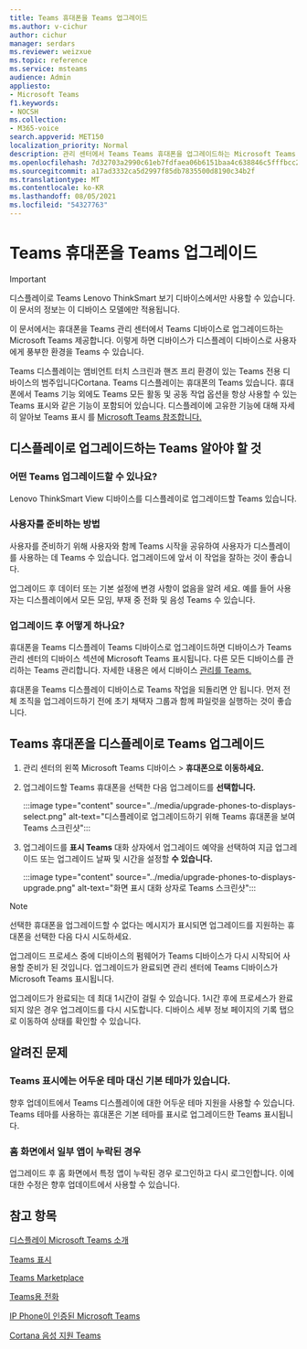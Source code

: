 ```yaml
---
title: Teams 휴대폰을 Teams 업그레이드
ms.author: v-cichur
author: cichur
manager: serdars
ms.reviewer: weizxue
ms.topic: reference
ms.service: msteams
audience: Admin
appliesto:
- Microsoft Teams
f1.keywords:
- NOCSH
ms.collection:
- M365-voice
search.appverid: MET150
localization_priority: Normal
description: 관리 센터에서 Teams Teams 휴대폰을 업그레이드하는 Microsoft Teams 대해 자세히 알아보습니다.
ms.openlocfilehash: 7d32703a2990c61eb7fdfaea06b6151baa4c638846c5fffbcc2a11077edf6dff
ms.sourcegitcommit: a17ad3332ca5d2997f85db7835500d8190c34b2f
ms.translationtype: MT
ms.contentlocale: ko-KR
ms.lasthandoff: 08/05/2021
ms.locfileid: "54327763"
---
```

# <a name="upgrade-teams-phones-to-teams-displays"></a>Teams 휴대폰을 Teams 업그레이드

> [!IMPORTANT]
> 디스플레이로 Teams Lenovo ThinkSmart 보기 디바이스에서만 사용할 수 있습니다. 이 문서의 정보는 이 디바이스 모델에만 적용됩니다.  

이 문서에서는 휴대폰을 Teams 관리 센터에서 Teams 디바이스로 업그레이드하는 Microsoft Teams 제공합니다. 이렇게 하면 디바이스가 디스플레이 디바이스로 사용자에게 풍부한 환경을 Teams 수 있습니다.

Teams 디스플레이는 앰비언트 터치 스크린과 핸즈 프리 환경이 있는 Teams 전용 디바이스의 범주입니다Cortana. Teams 디스플레이는 휴대폰의 Teams 있습니다. 휴대폰에서 [](phones-for-teams.md#features-supported-by-teams-phones)Teams 기능 외에도 Teams 모든 활동 및 공동 작업 옵션을 항상 사용할 수 있는 Teams 표시와 같은 기능이 포함되어 있습니다. 디스플레이에 고유한 기능에 대해 자세히 알아보 Teams 표시 를 [Microsoft Teams 참조합니다.](teams-displays.md)

## <a name="what-you-need-to-know-about-upgrading-to-teams-displays"></a>디스플레이로 업그레이드하는 Teams 알아야 할 것

### <a name="which-teams-phones-can-be-upgraded"></a>어떤 Teams 업그레이드할 수 있나요?

Lenovo ThinkSmart View 디바이스를 디스플레이로 업그레이드할 Teams 있습니다.

### <a name="how-can-i-prepare-users"></a>사용자를 준비하는 방법

사용자를 준비하기 위해 [](https://support.microsoft.com/office/get-started-with-teams-displays-ff299825-7f13-4528-96c2-1d3437e6d4e6) 사용자와 함께 Teams 시작을 공유하여 사용자가 디스플레이를 사용하는 데 Teams 수 있습니다. 업그레이드에 앞서 이 작업을 잘하는 것이 좋습니다.

업그레이드 후 데이터 또는 기본 설정에 변경 사항이 없음을 알려 세요. 예를 들어 사용자는 디스플레이에서 모든 모임, 부재 중 전화 및 음성 Teams 수 있습니다. 

### <a name="what-happens-after-the-upgrade"></a>업그레이드 후 어떻게 하나요?

휴대폰을 Teams 디스플레이 Teams 디바이스로 업그레이드하면 디바이스가 Teams 관리 센터의  디바이스 섹션에 Microsoft Teams  표시됩니다. 다른 모든 디바이스를 관리하는 Teams 관리합니다. 자세한 내용은 에서 디바이스 [관리를 Teams.](device-management.md)

휴대폰을 Teams 디스플레이 디바이스로 Teams 작업을 되돌리면 안 됩니다. 먼저 전체 조직을 업그레이드하기 전에 초기 채택자 그룹과 함께 파일럿을 실행하는 것이 좋습니다. 

## <a name="upgrade-your-teams-phones-to-teams-displays"></a>Teams 휴대폰을 디스플레이로 Teams 업그레이드

1. 관리 센터의 왼쪽 Microsoft Teams 디바이스   >  **휴대폰으로 이동하세요.**
2. 업그레이드할 Teams 휴대폰을 선택한 다음 업그레이드를 **선택합니다.**

    :::image type="content" source="../media/upgrade-phones-to-displays-select.png" alt-text="디스플레이로 업그레이드하기 위해 Teams 휴대폰을 보여 Teams 스크린샷":::

3. 업그레이드를 **표시 Teams** 대화 상자에서 업그레이드  예약을 선택하여 지금 업그레이드 또는 업그레이드 날짜 및 시간을 설정할 **수 있습니다.**

    :::image type="content" source="../media/upgrade-phones-to-displays-upgrade.png" alt-text="화면 표시 대화 상자로 Teams 스크린샷":::

> [!NOTE]
> 선택한 휴대폰을 업그레이드할 수 없다는 메시지가 표시되면 업그레이드를 지원하는 휴대폰을 [](#which-teams-phones-can-be-upgraded)선택한 다음 다시 시도하세요.

업그레이드 프로세스 중에 디바이스의 펌웨어가 Teams 디바이스가 다시 시작되어 사용할 준비가 된 것입니다. 업그레이드가 완료되면 관리 센터에 Teams 디바이스가 Microsoft Teams  표시됩니다.

업그레이드가 완료되는 데 최대 1시간이 걸릴 수 있습니다. 1시간 후에 프로세스가 완료되지 않은 경우 업그레이드를 다시 시도합니다. 디바이스 세부 정보  페이지의 기록 탭으로 이동하여 상태를 확인할 수 있습니다.

## <a name="known-issues"></a>알려진 문제

### <a name="teams-displays-have-the-default-theme-instead-of-the-dark-theme"></a>Teams 표시에는 어두운 테마 대신 기본 테마가 있습니다.

향후 업데이트에서 Teams 디스플레이에 대한 어두운 테마 지원을 사용할 수 있습니다. Teams 테마를 사용하는 휴대폰은 기본 테마를 표시로 업그레이드한 Teams 표시됩니다.

### <a name="some-apps-are-missing-from-the-home-screen"></a>홈 화면에서 일부 앱이 누락된 경우

업그레이드 후 홈 화면에서 특정 앱이 누락된 경우 로그인하고 다시 로그인합니다. 이에 대한 수정은 향후 업데이트에서 사용할 수 있습니다.

## <a name="see-also"></a>참고 항목

[디스플레이 Microsoft Teams 소개](https://techcommunity.microsoft.com/t5/microsoft-teams-blog/introducing-microsoft-teams-displays/ba-p/1505437)

[Teams 표시](teams-displays.md)

[Teams Marketplace](https://office.com/teamsdevices)

[Teams용 전화](phones-for-teams.md)

[IP Phone이 인증된 Microsoft Teams](teams-ip-phones.md)

[Cortana 음성 지원 Teams](../cortana-in-teams.md)